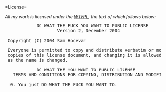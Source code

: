 =License=

_All my work is licensed under the [WTFPL](http://sam.zoy.org/wtfpl/COPYING), the text of which follows below:_

<pre>            DO WHAT THE FUCK YOU WANT TO PUBLIC LICENSE
                    Version 2, December 2004

 Copyright (C) 2004 Sam Hocevar

 Everyone is permitted to copy and distribute verbatim or modified
 copies of this license document, and changing it is allowed as long
 as the name is changed.

            DO WHAT THE YOU WANT TO PUBLIC LICENSE
   TERMS AND CONDITIONS FOR COPYING, DISTRIBUTION AND MODIFICATION

  0. You just DO WHAT THE FUCK YOU WANT TO.
</pre>